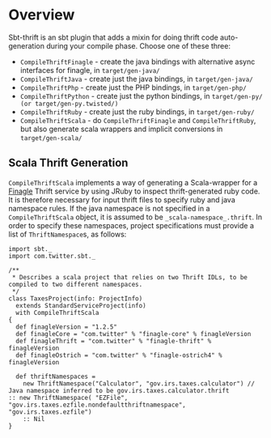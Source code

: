 Overview
========

Sbt-thrift is an sbt plugin that adds a mixin for doing thrift code auto-generation during your
compile phase. Choose one of these three:

- `CompileThriftFinagle` - create the java bindings with alternative async interfaces for finagle, in `target/gen-java/`
- `CompileThriftJava` - create just the java bindings, in `target/gen-java/`
- `CompileThriftPhp` - create just the PHP bindings, in `target/gen-php/`
- `CompileThriftPython` - create just the python bindings, in `target/gen-py/ (or target/gen-py.twisted/)`
- `CompileThriftRuby` - create just the ruby bindings, in `target/gen-ruby/`
- `CompileThriftScala` - do `CompileThriftFinagle` and `CompileThriftRuby`, but also generate scala wrappers and implicit conversions in `target/gen-scala/`

Scala Thrift Generation
-----------------------

`CompileThriftScala` implements a way of generating a Scala-wrapper for a
[Finagle](http://twitter.github.com/finagle) Thrift service by using JRuby to
inspect thrift-generated ruby code.  It is therefore necessary for input thrift
files to specify ruby and java namespace rules.  If the java namespace is not
specified in a `CompileThriftScala` object, it is assumed to be
`_scala-namespace_.thrift`.  In order to specify these namespaces,
project specifications must provide a list of `ThriftNamespace`s, as follows:

    import sbt._
    import com.twitter.sbt._
    
    /**
     * Describes a scala project that relies on two Thrift IDLs, to be compiled to two different namespaces.
     */
    class TaxesProject(info: ProjectInfo)
      extends StandardServiceProject(info)
      with CompileThriftScala
    {
      def finagleVersion = "1.2.5"
      def finagleCore = "com.twitter" % "finagle-core" % finagleVersion
      def finagleThrift = "com.twitter" % "finagle-thrift" % finagleVersion
      def finagleOstrich = "com.twitter" % "finagle-ostrich4" % finagleVersion
    
      def thriftNamespaces =
        new ThriftNamespace("Calculator", "gov.irs.taxes.calculator") // Java namespace inferred to be gov.irs.taxes.calculator.thrift
	:: new ThriftNamespace( "EZFile", "gov.irs.taxes.ezfile.nondefaultthriftnamespace", "gov.irs.taxes.ezfile")
        :: Nil
    }

